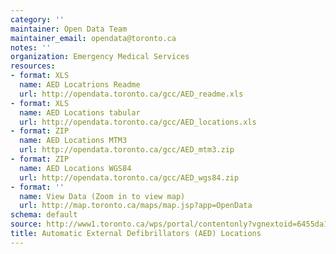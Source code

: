 ```yaml
---
category: ''
maintainer: Open Data Team
maintainer_email: opendata@toronto.ca
notes: ''
organization: Emergency Medical Services
resources:
- format: XLS
  name: AED Locatrions Readme
  url: http://opendata.toronto.ca/gcc/AED_readme.xls
- format: XLS
  name: AED Locations tabular
  url: http://opendata.toronto.ca/gcc/AED_locations.xls
- format: ZIP
  name: AED Locations MTM3
  url: http://opendata.toronto.ca/gcc/AED_mtm3.zip
- format: ZIP
  name: AED Locations WGS84
  url: http://opendata.toronto.ca/gcc/AED_wgs84.zip
- format: ''
  name: View Data (Zoom in to view map)
  url: http://map.toronto.ca/maps/map.jsp?app=OpenData
schema: default
source: http://www1.toronto.ca/wps/portal/contentonly?vgnextoid=6455da18d9f44410VgnVCM10000071d60f89RCRD&vgnextchannel=1a66e03bb8d1e310VgnVCM10000071d60f89RCRD
title: Automatic External Defibrillators (AED) Locations
---
```


